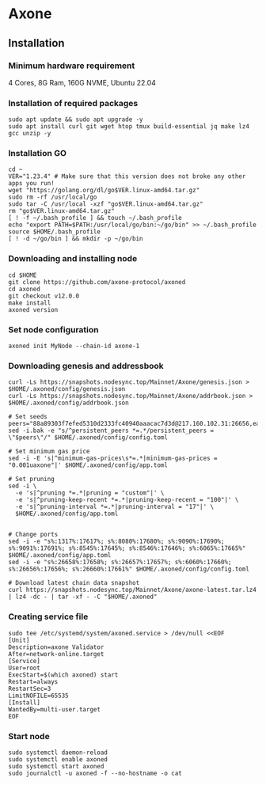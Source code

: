 # Axone

## Installation

### Minimum hardware requirement <a href="#minimum-hardware-requirement" id="minimum-hardware-requirement"></a>

4 Cores, 8G Ram, 160G NVME, Ubuntu 22.04

### Installation of required packages <a href="#installation-of-required-packages" id="installation-of-required-packages"></a>

```
sudo apt update && sudo apt upgrade -y
sudo apt install curl git wget htop tmux build-essential jq make lz4 gcc unzip -y
```

### Installation GO <a href="#installation-go" id="installation-go"></a>

```
cd ~
VER="1.23.4" # Make sure that this version does not broke any other apps you run!
wget "https://golang.org/dl/go$VER.linux-amd64.tar.gz"
sudo rm -rf /usr/local/go
sudo tar -C /usr/local -xzf "go$VER.linux-amd64.tar.gz"
rm "go$VER.linux-amd64.tar.gz"
[ ! -f ~/.bash_profile ] && touch ~/.bash_profile
echo "export PATH=$PATH:/usr/local/go/bin:~/go/bin" >> ~/.bash_profile
source $HOME/.bash_profile
[ ! -d ~/go/bin ] && mkdir -p ~/go/bin
```

### Downloading and installing node <a href="#downloading-and-installing-node" id="downloading-and-installing-node"></a>

```
cd $HOME
git clone https://github.com/axone-protocol/axoned
cd axoned
git checkout v12.0.0
make install
axoned version
```

### Set node configuration <a href="#set-node-configuration" id="set-node-configuration"></a>

```
axoned init MyNode --chain-id axone-1
```

### Downloading genesis and addressbook <a href="#downloading-genesis-and-addressbook" id="downloading-genesis-and-addressbook"></a>

```
curl -Ls https://snapshots.nodesync.top/Mainnet/Axone/genesis.json > $HOME/.axoned/config/genesis.json
curl -Ls https://snapshots.nodesync.top/Mainnet/Axone/addrbook.json > $HOME/.axoned/config/addrbook.json
```

```
# Set seeds
peers="88a89303f7efed5310d2333fc40940aaacac7d3d@217.160.102.31:26656,ea1d3b5b70ac85d553a645561fbfd95577afee4c@148.113.153.62:26656,b356ae3dbfc97a21a89db0d58fdf00c7158d4d85@142.132.131.184:26656,9b372f7335ae09b38080c4d09106821757f8f7e2@65.21.32.216:26656,46f9edbbce02f0e6cf8aac82f65fe7aedecf3abd@51.159.96.236:36656"
sed -i.bak -e "s/^persistent_peers *=.*/persistent_peers = \"$peers\"/" $HOME/.axoned/config/config.toml

# Set minimum gas price
sed -i -E 's|^minimum-gas-prices\s*=.*|minimum-gas-prices = "0.001uaxone"|' $HOME/.axoned/config/app.toml

# Set pruning
sed -i \
  -e 's|^pruning *=.*|pruning = "custom"|' \
  -e 's|^pruning-keep-recent *=.*|pruning-keep-recent = "100"|' \
  -e 's|^pruning-interval *=.*|pruning-interval = "17"|' \
  $HOME/.axoned/config/app.toml


# Change ports
sed -i -e "s%:1317%:17617%; s%:8080%:17680%; s%:9090%:17690%; s%:9091%:17691%; s%:8545%:17645%; s%:8546%:17646%; s%:6065%:17665%" $HOME/.axoned/config/app.toml
sed -i -e "s%:26658%:17658%; s%:26657%:17657%; s%:6060%:17660%; s%:26656%:17656%; s%:26660%:17661%" $HOME/.axoned/config/config.toml

# Download latest chain data snapshot
curl https://snapshots.nodesync.top/Mainnet/Axone/axone-latest.tar.lz4 | lz4 -dc - | tar -xf - -C "$HOME/.axoned"
```

### Creating service file <a href="#creating-service-file" id="creating-service-file"></a>

```
sudo tee /etc/systemd/system/axoned.service > /dev/null <<EOF
[Unit]
Description=axone Validator
After=network-online.target
[Service]
User=root
ExecStart=$(which axoned) start
Restart=always
RestartSec=3
LimitNOFILE=65535
[Install]
WantedBy=multi-user.target
EOF
```

### Start node <a href="#start-node" id="start-node"></a>

```
sudo systemctl daemon-reload
sudo systemctl enable axoned
sudo systemctl start axoned
sudo journalctl -u axoned -f --no-hostname -o cat
```
